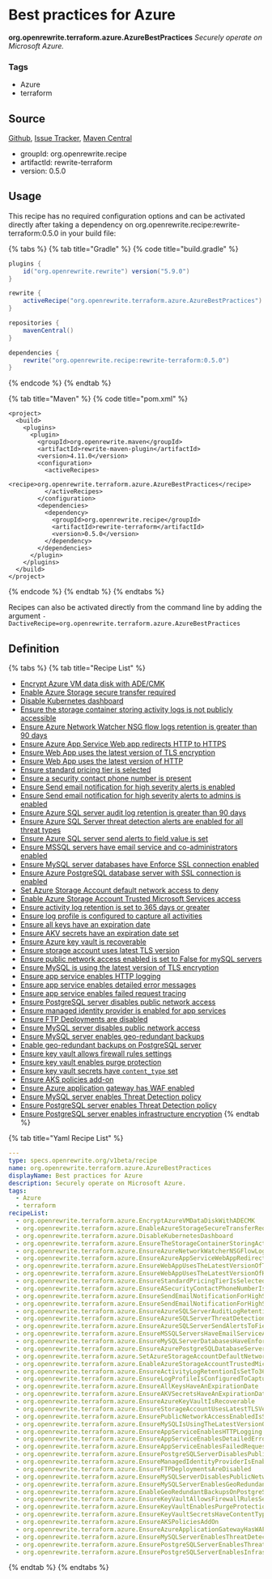# Best practices for Azure

 **org.openrewrite.terraform.azure.AzureBestPractices** _Securely operate on Microsoft Azure._

### Tags

* Azure
* terraform

## Source

[Github](https://github.com/openrewrite/rewrite-terraform), [Issue Tracker](https://github.com/openrewrite/rewrite-terraform/issues), [Maven Central](https://search.maven.org/artifact/org.openrewrite.recipe/rewrite-terraform/0.5.0/jar)

* groupId: org.openrewrite.recipe
* artifactId: rewrite-terraform
* version: 0.5.0

## Usage

This recipe has no required configuration options and can be activated directly after taking a dependency on org.openrewrite.recipe:rewrite-terraform:0.5.0 in your build file:

{% tabs %}
{% tab title="Gradle" %}
{% code title="build.gradle" %}
```groovy
plugins {
    id("org.openrewrite.rewrite") version("5.9.0")
}

rewrite {
    activeRecipe("org.openrewrite.terraform.azure.AzureBestPractices")
}

repositories {
    mavenCentral()
}

dependencies {
    rewrite("org.openrewrite.recipe:rewrite-terraform:0.5.0")
}
```
{% endcode %}
{% endtab %}

{% tab title="Maven" %}
{% code title="pom.xml" %}
```markup
<project>
  <build>
    <plugins>
      <plugin>
        <groupId>org.openrewrite.maven</groupId>
        <artifactId>rewrite-maven-plugin</artifactId>
        <version>4.11.0</version>
        <configuration>
          <activeRecipes>
            <recipe>org.openrewrite.terraform.azure.AzureBestPractices</recipe>
          </activeRecipes>
        </configuration>
        <dependencies>
          <dependency>
            <groupId>org.openrewrite.recipe</groupId>
            <artifactId>rewrite-terraform</artifactId>
            <version>0.5.0</version>
          </dependency>
        </dependencies>
      </plugin>
    </plugins>
  </build>
</project>
```
{% endcode %}
{% endtab %}
{% endtabs %}

Recipes can also be activated directly from the command line by adding the argument `-DactiveRecipe=org.openrewrite.terraform.azure.AzureBestPractices`

## Definition

{% tabs %}
{% tab title="Recipe List" %}
* [Encrypt Azure VM data disk with ADE/CMK](encryptazurevmdatadiskwithadecmk.md)
* [Enable Azure Storage secure transfer required](enableazurestoragesecuretransferrequired.md)
* [Disable Kubernetes dashboard](disablekubernetesdashboard.md)
* [Ensure the storage container storing activity logs is not publicly accessible](ensurethestoragecontainerstoringactivitylogsisnotpubliclyaccessible.md)
* [Ensure Azure Network Watcher NSG flow logs retention is greater than 90 days](ensureazurenetworkwatchernsgflowlogsretentionisgreaterthan90days.md)
* [Ensure Azure App Service Web app redirects HTTP to HTTPS](ensureazureappservicewebappredirectshttptohttps.md)
* [Ensure Web App uses the latest version of TLS encryption](ensurewebappusesthelatestversionoftlsencryption.md)
* [Ensure Web App uses the latest version of HTTP](ensurewebappusesthelatestversionofhttp.md)
* [Ensure standard pricing tier is selected](ensurestandardpricingtierisselected.md)
* [Ensure a security contact phone number is present](ensureasecuritycontactphonenumberispresent.md)
* [Ensure Send email notification for high severity alerts is enabled](ensuresendemailnotificationforhighseverityalertsisenabled.md)
* [Ensure Send email notification for high severity alerts to admins is enabled](ensuresendemailnotificationforhighseverityalertstoadminsisenabled.md)
* [Ensure Azure SQL server audit log retention is greater than 90 days](ensureazuresqlserverauditlogretentionisgreaterthan90days.md)
* [Ensure Azure SQL Server threat detection alerts are enabled for all threat types](ensureazuresqlserverthreatdetectionalertsareenabledforallthreattypes.md)
* [Ensure Azure SQL server send alerts to field value is set](ensureazuresqlserversendalertstofieldvalueisset.md)
* [Ensure MSSQL servers have email service and co-administrators enabled](ensuremssqlservershaveemailserviceandcoadministratorsenabled.md)
* [Ensure MySQL server databases have Enforce SSL connection enabled](ensuremysqlserverdatabaseshaveenforcesslconnectionenabled.md)
* [Ensure Azure PostgreSQL database server with SSL connection is enabled](ensureazurepostgresqldatabaseserverwithsslconnectionisenabled.md)
* [Set Azure Storage Account default network access to deny](setazurestorageaccountdefaultnetworkaccesstodeny.md)
* [Enable Azure Storage Account Trusted Microsoft Services access](enableazurestorageaccounttrustedmicrosoftservicesaccess.md)
* [Ensure activity log retention is set to 365 days or greater](ensureactivitylogretentionissetto365daysorgreater.md)
* [Ensure log profile is configured to capture all activities](ensurelogprofileisconfiguredtocaptureallactivities.md)
* [Ensure all keys have an expiration date](ensureallkeyshaveanexpirationdate.md)
* [Ensure AKV secrets have an expiration date set](ensureakvsecretshaveanexpirationdateset.md)
* [Ensure Azure key vault is recoverable](ensureazurekeyvaultisrecoverable.md)
* [Ensure storage account uses latest TLS version](ensurestorageaccountuseslatesttlsversion.md)
* [Ensure public network access enabled is set to False for mySQL servers](ensurepublicnetworkaccessenabledissettofalseformysqlservers.md)
* [Ensure MySQL is using the latest version of TLS encryption](ensuremysqlisusingthelatestversionoftlsencryption.md)
* [Ensure app service enables HTTP logging](ensureappserviceenableshttplogging.md)
* [Ensure app service enables detailed error messages](ensureappserviceenablesdetailederrormessages.md)
* [Ensure app service enables failed request tracing](ensureappserviceenablesfailedrequesttracing.md)
* [Ensure PostgreSQL server disables public network access](ensurepostgresqlserverdisablespublicnetworkaccess.md)
* [Ensure managed identity provider is enabled for app services](ensuremanagedidentityproviderisenabledforappservices.md)
* [Ensure FTP Deployments are disabled](ensureftpdeploymentsaredisabled.md)
* [Ensure MySQL server disables public network access](ensuremysqlserverdisablespublicnetworkaccess.md)
* [Ensure MySQL server enables geo-redundant backups](ensuremysqlserverenablesgeoredundantbackups.md)
* [Enable geo-redundant backups on PostgreSQL server](enablegeoredundantbackupsonpostgresqlserver.md)
* [Ensure key vault allows firewall rules settings](ensurekeyvaultallowsfirewallrulessettings.md)
* [Ensure key vault enables purge protection](ensurekeyvaultenablespurgeprotection.md)
* [Ensure key vault secrets have `content_type` set](ensurekeyvaultsecretshavecontenttypeset.md)
* [Ensure AKS policies add-on](ensureakspoliciesaddon.md)
* [Ensure Azure application gateway has WAF enabled](ensureazureapplicationgatewayhaswafenabled.md)
* [Ensure MySQL server enables Threat Detection policy](ensuremysqlserverenablesthreatdetectionpolicy.md)
* [Ensure PostgreSQL server enables Threat Detection policy](ensurepostgresqlserverenablesthreatdetectionpolicy.md)
* [Ensure PostgreSQL server enables infrastructure encryption](ensurepostgresqlserverenablesinfrastructureencryption.md)
{% endtab %}

{% tab title="Yaml Recipe List" %}
```yaml
---
type: specs.openrewrite.org/v1beta/recipe
name: org.openrewrite.terraform.azure.AzureBestPractices
displayName: Best practices for Azure
description: Securely operate on Microsoft Azure.
tags:
  - Azure
  - terraform
recipeList:
  - org.openrewrite.terraform.azure.EncryptAzureVMDataDiskWithADECMK
  - org.openrewrite.terraform.azure.EnableAzureStorageSecureTransferRequired
  - org.openrewrite.terraform.azure.DisableKubernetesDashboard
  - org.openrewrite.terraform.azure.EnsureTheStorageContainerStoringActivityLogsIsNotPubliclyAccessible
  - org.openrewrite.terraform.azure.EnsureAzureNetworkWatcherNSGFlowLogsRetentionIsGreaterThan90Days
  - org.openrewrite.terraform.azure.EnsureAzureAppServiceWebAppRedirectsHTTPToHTTPS
  - org.openrewrite.terraform.azure.EnsureWebAppUsesTheLatestVersionOfTLSEncryption
  - org.openrewrite.terraform.azure.EnsureWebAppUsesTheLatestVersionOfHTTP
  - org.openrewrite.terraform.azure.EnsureStandardPricingTierIsSelected
  - org.openrewrite.terraform.azure.EnsureASecurityContactPhoneNumberIsPresent
  - org.openrewrite.terraform.azure.EnsureSendEmailNotificationForHighSeverityAlertsIsEnabled
  - org.openrewrite.terraform.azure.EnsureSendEmailNotificationForHighSeverityAlertsToAdminsIsEnabled
  - org.openrewrite.terraform.azure.EnsureAzureSQLServerAuditLogRetentionIsGreaterThan90Days
  - org.openrewrite.terraform.azure.EnsureAzureSQLServerThreatDetectionAlertsAreEnabledForAllThreatTypes
  - org.openrewrite.terraform.azure.EnsureAzureSQLServerSendAlertsToFieldValueIsSet
  - org.openrewrite.terraform.azure.EnsureMSSQLServersHaveEmailServiceAndCoAdministratorsEnabled
  - org.openrewrite.terraform.azure.EnsureMySQLServerDatabasesHaveEnforceSSLConnectionEnabled
  - org.openrewrite.terraform.azure.EnsureAzurePostgreSQLDatabaseServerWithSSLConnectionIsEnabled
  - org.openrewrite.terraform.azure.SetAzureStorageAccountDefaultNetworkAccessToDeny
  - org.openrewrite.terraform.azure.EnableAzureStorageAccountTrustedMicrosoftServicesAccess
  - org.openrewrite.terraform.azure.EnsureActivityLogRetentionIsSetTo365DaysOrGreater
  - org.openrewrite.terraform.azure.EnsureLogProfileIsConfiguredToCaptureAllActivities
  - org.openrewrite.terraform.azure.EnsureAllKeysHaveAnExpirationDate
  - org.openrewrite.terraform.azure.EnsureAKVSecretsHaveAnExpirationDateSet
  - org.openrewrite.terraform.azure.EnsureAzureKeyVaultIsRecoverable
  - org.openrewrite.terraform.azure.EnsureStorageAccountUsesLatestTLSVersion
  - org.openrewrite.terraform.azure.EnsurePublicNetworkAccessEnabledIsSetToFalseForMySQLServers
  - org.openrewrite.terraform.azure.EnsureMySQLIsUsingTheLatestVersionOfTLSEncryption
  - org.openrewrite.terraform.azure.EnsureAppServiceEnablesHTTPLogging
  - org.openrewrite.terraform.azure.EnsureAppServiceEnablesDetailedErrorMessages
  - org.openrewrite.terraform.azure.EnsureAppServiceEnablesFailedRequestTracing
  - org.openrewrite.terraform.azure.EnsurePostgreSQLServerDisablesPublicNetworkAccess
  - org.openrewrite.terraform.azure.EnsureManagedIdentityProviderIsEnabledForAppServices
  - org.openrewrite.terraform.azure.EnsureFTPDeploymentsAreDisabled
  - org.openrewrite.terraform.azure.EnsureMySQLServerDisablesPublicNetworkAccess
  - org.openrewrite.terraform.azure.EnsureMySQLServerEnablesGeoRedundantBackups
  - org.openrewrite.terraform.azure.EnableGeoRedundantBackupsOnPostgreSQLServer
  - org.openrewrite.terraform.azure.EnsureKeyVaultAllowsFirewallRulesSettings
  - org.openrewrite.terraform.azure.EnsureKeyVaultEnablesPurgeProtection
  - org.openrewrite.terraform.azure.EnsureKeyVaultSecretsHaveContentTypeSet
  - org.openrewrite.terraform.azure.EnsureAKSPoliciesAddOn
  - org.openrewrite.terraform.azure.EnsureAzureApplicationGatewayHasWAFEnabled
  - org.openrewrite.terraform.azure.EnsureMySQLServerEnablesThreatDetectionPolicy
  - org.openrewrite.terraform.azure.EnsurePostgreSQLServerEnablesThreatDetectionPolicy
  - org.openrewrite.terraform.azure.EnsurePostgreSQLServerEnablesInfrastructureEncryption
```
{% endtab %}
{% endtabs %}

